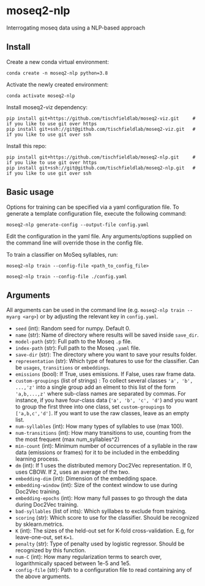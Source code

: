 # moseq2-nlp
Interrogating moseq data using a NLP-based approach

## Install

Create a new conda virtual environment:
```
conda create -n moseq2-nlp python=3.8
```

Activate the newly created environment:
```
conda activate moseq2-nlp
```

Install moseq2-viz dependency:
```
pip install git+https://github.com/tischfieldlab/moseq2-viz.git     # if you like to use git over https
pip install git+ssh://git@github.com/tischfieldlab/moseq2-viz.git   # if you like to use git over ssh
```

Install this repo:
```
pip install git+https://github.com/tischfieldlab/moseq2-nlp.git     # if you like to use git over https
pip install git+ssh://git@github.com/tischfieldlab/moseq2-nlp.git   # if you like to use git over ssh
```

## Basic usage
Options for training can be specified via a yaml configuration file. To generate a template configuration file, execute the following command:
```
moseq2-nlp generate-config --output-file config.yaml
```

Edit the configuration in the yaml file. Any arguments/options supplied on the command line will override those in the config file.


To train a classifier on MoSeq syllables, run:
```
moseq2-nlp train --config-file <path_to_config_file>
```

`moseq2-nlp train --config-file ./config.yaml`

## Arguments
All arguments can be used in the command line (e.g. `moseq2-nlp train --myarg <arg>`) or by adjusting the relevant key in `config.yaml`.

* `seed` (int): Random seed for numpy. Default 0.
* `name` (str): Name of directory where results will be saved inside `save_dir`.
* `model-path` (str): Full path to the Moseq `.p` file.
* `index-path` (str): Full path to the Moseq `.yaml` file.
* `save-dir` (str): The directory where you want to save your results folder.
* `representation` (str): Which type of features to use for the classifier. Can be `usages`, `transitions` or `embeddings`.
* `emissions` (bool): If True, uses emissions. If False, uses raw frame data.
* `custom-groupings` (list of strings) : To collect several classes `'a', 'b', ...,'z'` into a single group add an elment to this list of the form `'a,b,...,z'` where sub-class names are separated by commas. For instance, if you have four-class data (`'a', 'b', 'c', 'd'`) and you want to group the first three into one class, set `custom-groupings` to `['a,b,c','d']`. If you want to use the raw classes, leave as an empty list.
* `num-syllables` (int): How many types of syllables to use (max 100).
* `num-transitions` (int): How many transitions to use, counting from the the most frequent (max num_syllables^2)
* `min-count` (int): Minimum number of occurrences of a syllable in the raw data (emissions or frames) for it to be included in the embedding learning process.
* `dm` (int): If 1 uses the distributed memory Doc2Vec representation. If 0, uses CBOW. If 2, uses an average of the two.
* `embedding-dim` (int): Dimension of the embedding space.
* `embedding-window` (int): Size of the context window to use during Doc2Vec training.
* `embedding-epochs` (int): How many full passes to go through the data during Doc2Vec training.
* `bad-syllables` (list of ints): Which sylllabes to exclude from training.
* `scoring` (str): Which score to use for the classifier. Should be recognized by sklearn.metrics.
* `K` (int): The sizes of the held-out set for K-fold cross-validation. E.g, for leave-one-out, set `K=1`.
* `penalty` (str): Type of penalty used by logistic regressor. Should be recognized by this function.
* `num-C` (int): How many regularization terms to search over, logarithmically spaced between 1e-5 and 1e5.
* `config-file` (str): Path to a configuration file to read containing any of the above arguments.
